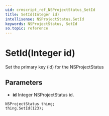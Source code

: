 ```yaml
---
uid: crmscript_ref_NSProjectStatus_SetId
title: SetId(Integer id)
intellisense: NSProjectStatus.SetId
keywords: NSProjectStatus, SetId
so.topic: reference
---
```


# SetId(Integer id)

Set the primary key (id) for the NSProjectStatus

## Parameters

* **id** Integer NSProjectStatus id.

```crmscript
NSProjectStatus thing;
thing.SetId(123);
```

